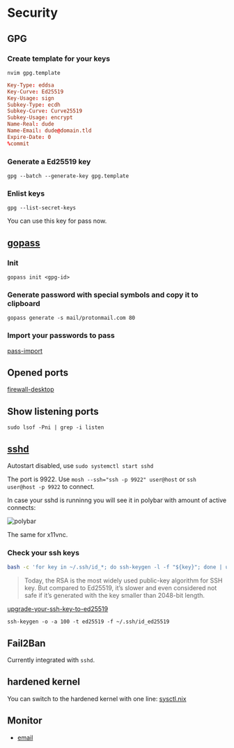 # Security

## GPG

### Create template for your keys

`nvim gpg.template`

```conf
Key-Type: eddsa
Key-Curve: Ed25519
Key-Usage: sign
Subkey-Type: ecdh
Subkey-Curve: Curve25519
Subkey-Usage: encrypt
Name-Real: dude
Name-Email: dude@domain.tld
Expire-Date: 0
%commit
```

### Generate a Ed25519 key

```fish
gpg --batch --generate-key gpg.template
```

### Enlist keys

```fish
gpg --list-secret-keys
```

You can use this key for pass now.

## [gopass](https://woile.github.io/gopass-presentation/)

### Init

`gopass init <gpg-id>`

### Generate password with special symbols and copy it to clipboard

`gopass generate -s mail/protonmail.com 80`

### Import your passwords to pass

[pass-import](https://github.com/roddhjav/pass-import#pass-import)

## Opened ports

[firewall-desktop](https://github.com/ksevelyar/idempotent-desktop/blob/mast../services/net/firewall-desktop.nix)

## Show listening ports

`sudo lsof -Pni | grep -i listen`

## [sshd](https://github.com/ksevelyar/idempotent-desktop/blob/0c25763c040e5a50f393d2c2bb7c6eee616f37../services/common.nix#L9-L16)

Autostart disabled, use `sudo systemctl start sshd`

The port is 9922. Use `mosh --ssh="ssh -p 9922" user@host` or `ssh user@host -p 9922` to connect.

In case your sshd is runninng you will see it in polybar with amount of active connects:

![polybar](https://i.imgur.com/zZz3AfZ.png)

The same for x11vnc.

### Check your ssh keys

```bash
bash -c 'for key in ~/.ssh/id_*; do ssh-keygen -l -f "${key}"; done | uniq'
```

> Today, the RSA is the most widely used public-key algorithm for SSH key. But compared to Ed25519, it’s slower and even considered not safe if it’s generated with the key smaller than 2048-bit length.

[upgrade-your-ssh-key-to-ed25519](https://medium.com/risan/upgrade-your-ssh-key-to-ed25519-c6e8d60d3c54)

`ssh-keygen -o -a 100 -t ed25519 -f ~/.ssh/id_ed25519`

## Fail2Ban

Currently integrated with `sshd`.

## hardened kernel

You can switch to the hardened kernel with one line: [sysctl.nix](https://github.com/ksevelyar/idempotent-desktop/blob/504570d52ab79463704e4ddcf908f82c593621../sys/sysctl.nix#L4-L6)

## Monitor

- [email](https://haveibeenpwned.com/)
